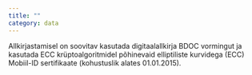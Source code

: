 ```yaml
---
title: ""
category: data
---
```

Allkirjastamisel on soovitav kasutada digitaalallkirja BDOC vormingut ja
kasutada ECC krüptoalgoritmidel põhinevaid elliptiliste kurvidega (ECC)
Mobiil-ID sertifikaate (kohustuslik alates 01.01.2015).
